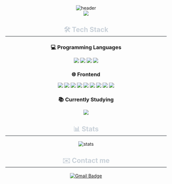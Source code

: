 <div align="center">
<img src="https://capsule-render.vercel.app/api?type=waving&color=62C2E8&height=150&section=header&text=Welcome%20to%20yunva17&fontSize=40" alt="header" />
  <div>
    <a href="https://hits.seeyoufarm.com"><img src="https://hits.seeyoufarm.com/api/count/incr/badge.svg?url=https%3A%2F%2Fgithub.com%2Fyunva17&count_bg=%237897E1&title_bg=%238C8C8C&icon=&icon_color=%23E7E7E7&title=hits&edge_flat=false"/></a>
  </div>
  <h2 style="border-bottom: 1px solid #21262d; color: #c9d1d9;"> 🛠️ Tech Stack </h2> 
  <h3>💻 Programming Languages</h3>
  <div>
    <img src="https://img.shields.io/badge/JavaScript-F7DF1E?style=for-the-badge&logo=JavaScript&logoColor=white"/>
    <img src="https://img.shields.io/badge/TypeScript-007ACC?style=for-the-badge&logo=typescript&logoColor=white" />
    <img src="https://img.shields.io/badge/Java-ED8B00?style=for-the-badge&logo=openjdk&logoColor=white" />
    <img src="https://img.shields.io/badge/Python-14354C?style=for-the-badge&logo=python&logoColor=white" />
  </div>
  <h3>🌐 Frontend</h3>
  <div>
    <img src="https://img.shields.io/badge/React-20232A?style=for-the-badge&logo=react&logoColor=61DAFB" />
    <img src="https://img.shields.io/badge/Vue.js-35495E?style=for-the-badge&logo=vue.js&logoColor=4FC08D" />
    <img src="https://img.shields.io/badge/HTML5-E34F26?style=for-the-badge&logo=html5&logoColor=white" />
    <img src="https://img.shields.io/badge/CSS3-1572B6?style=for-the-badge&logo=css3&logoColor=white" />
    <img src="https://img.shields.io/badge/Jotai-3DDC84?style=for-the-badge&logo=atom&logoColor=white" />
    <img src="https://img.shields.io/badge/Zustand-009688?style=for-the-badge&logo=redux&logoColor=white" />
    <img src="https://img.shields.io/badge/Tailwind_CSS-38B2AC?style=for-the-badge&logo=tailwind-css&logoColor=white" />
    <img src="https://img.shields.io/badge/Styled--Components-DB7093?style=for-the-badge&logo=styled-components&logoColor=white" />
    <img src="https://img.shields.io/badge/Vite-646CFF?style=for-the-badge&logo=vite&logoColor=white" />
  </div>
  <h3>📚 Currently Studying</h3>
  <div>
    <img src="https://img.shields.io/badge/Next.js-000000?style=for-the-badge&logo=next.js&logoColor=white" />
  </div>
  
  
  <h2 style="border-bottom: 1px solid #21262d; color: #c9d1d9;"> 📊 Stats </h2>
  
  <img src="https://github-readme-stats.vercel.app/api?username=yunva17&show_icons=true&theme=radical" alt="stats" />
  
  <h2 style="border-bottom: 1px solid #21262d; color: #c9d1d9;"> ✉️ Contact me </h2>
  <a href="mailto:yunva17@naver.com">
    <img src="https://img.shields.io/badge/email-D14836?style=for-the-badge&logo=gmail&logoColor=white" alt="Gmail Badge" />
  </a>
</div>
